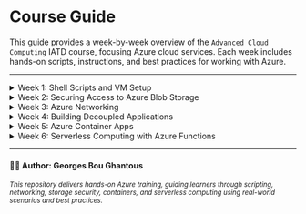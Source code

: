 # Course Guide

This guide provides a week-by-week overview of the `Advanced Cloud Computing` IATD course, focusing  Azure cloud services. Each week includes hands-on scripts, instructions, and best practices for working with Azure.

---

<details>
  <summary>Week 1: Shell Scripts and VM Setup</summary>

  Learn how to provision and configure Azure Virtual Machines using shell scripts.  
  Key topics include:
  - Setting up environment variables for Azure resources
  - Creating and configuring resource groups, virtual networks, and VMs
  - Managing network security groups and firewall rules
  - Connecting to your VM via SSH
  - Uploading project files to your VM
</details>

<details>
  <summary>Week 2: Securing Access to Azure Blob Storage</summary>

  Azure Blob Storage is a scalable object storage solution for the cloud. In Week 2, you will learn how to securely manage access to Azure Blob Storage using role-based access control (RBAC), shared access signatures (SAS), and storage account keys. This week focuses on best practices for protecting your data and controlling who can access your storage resources.

  Key topics include:
  - Understanding Azure Storage accounts and Blob containers
  - Assigning RBAC roles for granular access control
  - Creating and using Shared Access Signatures (SAS) for delegated access
  - Managing storage account keys securely
  - Using Azure CLI and scripts to automate storage security tasks
</details>

<details>
  <summary>Week 3: Azure Networking</summary>

  Explore Azure networking fundamentals and best practices.  
  Key topics include:
  - Virtual networks and subnets
  - Network security groups and rules
  - Public and private IP addressing
  - Peering and hybrid connectivity
</details>

<details>
  <summary>Week 4: Building Decoupled Applications</summary>

  Learn how to design and deploy decoupled applications using Azure services.  
  Key topics include:
  - Event-driven architectures
  - Messaging and queueing with Azure services
  - Decoupling components for scalability and reliability
</details>

<details>
  <summary>Week 5: Azure Container Apps</summary>

  Deploy and manage containerized applications with Azure Container Apps.  
  Key topics include:
  - Building and deploying containers
  - Managing container lifecycles
  - Scaling and securing containerized workloads
</details>

<details>
  <summary>Week 6: Serverless Computing with Azure Functions</summary>

  Implement serverless solutions using Azure Functions and related services.  
  Key topics include:
  - Creating and deploying Azure Functions
  - Integrating with other Azure services
  - Event-driven and scheduled function execution
</details>

---
#### 🧑‍🏫 Author: Georges Bou Ghantous
<sub><i>This repository delivers hands-on Azure training, guiding learners through scripting, networking, storage security, containers, and serverless computing using real-world scenarios and best practices.</i></sub>
